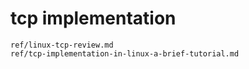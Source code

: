 # tcp implementation


```{toctree}
ref/linux-tcp-review.md
ref/tcp-implementation-in-linux-a-brief-tutorial.md
```